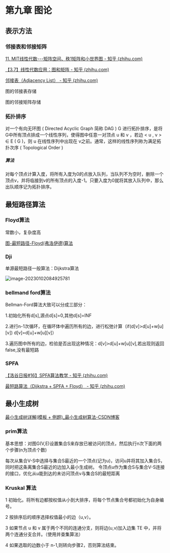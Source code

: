 # 第九章 图论

## 表示方法

### 邻接表和邻接矩阵

[11. MIT线性代数---矩阵空间、秩1矩阵和小世界图 - 知乎 (zhihu.com)](https://zhuanlan.zhihu.com/p/44500497)

[【3.7】线性代数应用：图和矩阵 - 知乎 (zhihu.com)](https://zhuanlan.zhihu.com/p/186266784)

[邻接表（Adjacency List） - 知乎 (zhihu.com)](https://zhuanlan.zhihu.com/p/618361957)





图的邻接表存储

图的邻接矩阵存储



### 拓扑排序

对一个有向无环图 ( Directed Acyclic Graph 简称 DAG ) G 进行拓扑排序，是将 G中所有顶点排成一个线性序列，使得图中任意一对顶点 u 和 v ，若边 < u , v > ∈ E ( G )，则 u 在线性序列中出现在 v之前。通常，这样的线性序列称为满足拓扑次序 ( Topological Order )

##### **算法**

对每个顶点计算入度，将所有入度为0的点放入队列，当队列不为空时，删除一个顶点v，并将临接到v的所有顶点的入度-1。只要入度为0就将其放入队列中，那么出队顺序记为拓扑排序。





## 最短路径算法

### Floyd算法

常数小，复杂度高

[图-最短路径-Floyd(弗洛伊德)算法](https://www.bilibili.com/video/BV19k4y1Q7Gj)



### Dji



单源最短路径一般算法：Dijkstra算法

![image-20230102084925781](https://zjushine-picgo.oss-cn-hangzhou.aliyuncs.com/img/image-20230102084925781.png)

### bellmand ford算法

Bellman-Ford算法大致可以分成三部分：

1.初始化所有d[s],源点d[s]=0,其他d[s]=INF

2.进行n-1次循环，在循环体中遍历所有的边，进行松弛计算（if(d[v]>d[u]+w[u][v]) d[v]=d[u]+w[u][v]）

3.遍历图中所有的边，检验是否出现这种情况：d[v]>d[u]+w[u][v],若出现则返回false,没有最短路



### SPFA

[【洛谷日报#16】SPFA算法教学 - 知乎 (zhihu.com)](https://zhuanlan.zhihu.com/p/58727559)

[最短路算法（Dijkstra + SPFA + Floyd） - 知乎 (zhihu.com)](https://zhuanlan.zhihu.com/p/357580063)



## 最小生成树

[最小生成树详解(模板 + 例题)_最小生成树算法-CSDN博客](https://blog.csdn.net/qq_43619271/article/details/109091314)

### prim算法

基本思想：对图G(V,E)设置集合S来存放已被访问的顶点，然后执行n次下面的两个步骤(n为顶点个数)

每次从集合V-S中选择与集合S最近的一个顶点(记为u)，访问u并将其加入集合S，同时把这条离集合S最近的边加入最小生成树。
令顶点u作为集合S与集合V-S连接的接口，优化从u能到达的未访问顶点v与集合S的最短距离

### Kruskal 算法

1 初始化。将所有边都按权值从小到大排序，将每个节点集合号都初始化为自身编号。

2 按排序后的顺序选择权值最小的边（u,v）。

3 如果节点 u 和 v 属于两个不同的连通分支，则将边(u,v)加入边集 TE 中，并将两个连通分支合并。（使用并查集算法）

4 如果选取的边数小于 n-1,则转向步骤2，否则算法结束。